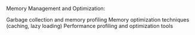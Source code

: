 Memory Management and Optimization:

Garbage collection and memory profiling
Memory optimization techniques (caching, lazy loading)
Performance profiling and optimization tools